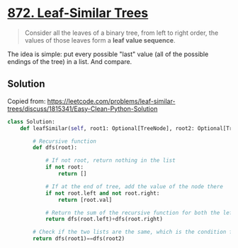 # [872. Leaf-Similar Trees](https://leetcode.com/problems/leaf-similar-trees/)

> Consider all the leaves of a binary tree, from left to right order, the values of those leaves form a **leaf value sequence**.

The idea is simple: put every possible "last" value (all of the possible endings of the tree) in a list. And compare.

## Solution

Copied from: https://leetcode.com/problems/leaf-similar-trees/discuss/1815341/Easy-Clean-Python-Solution

```python
class Solution:
    def leafSimilar(self, root1: Optional[TreeNode], root2: Optional[TreeNode]) -> bool:

        # Recursive function
        def dfs(root):

            # If not root, return nothing in the list
            if not root:
                return []

            # If at the end of tree, add the value of the node there
            if not root.left and not root.right:
                return [root.val]

            # Return the sum of the recursive function for both the left and right nodes so the correct values can be added to the list
            return dfs(root.left)+dfs(root.right)

        # Check if the two lists are the same, which is the condition for the problem
        return dfs(root1)==dfs(root2)
```
